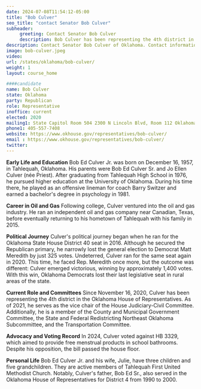 ```yaml
---
date: 2024-07-08T11:54:12-05:00
title: "Bob Culver"
seo_title: "contact Senator Bob Culver"
subheader:
     greeting: Contact Senator Bob Culver
     description: Bob Culver has been representing the 4th district in the Oklahoma House of Representatives, Since November 16, 2020.
description: Contact Senator Bob Culver of Oklahoma. Contact information for Bob Culver includes email address, phone number, and mailing address.
image: bob-culver.jpeg
video:
url: /states/oklahoma/bob-culver/
weight: 1
layout: course_home

####candidate
name: Bob Culver
state: Oklahoma
party: Republican
role: Representative
inoffice: current
elected: 2020
mailing1: State Capitol Room 504 2300 N Lincoln Blvd, Room 112 Oklahoma City, OK 73105
phone1: 405-557-7408
website: https://www.okhouse.gov/representatives/bob-culver/
email : https://www.okhouse.gov/representatives/bob-culver/
twitter:
---
```

**Early Life and Education**
Bob Ed Culver Jr. was born on December 16, 1957, in Tahlequah, Oklahoma. His parents were Bob Ed Culver Sr. and Jo Ellen Culver (née Priest). After graduating from Tahlequah High School in 1976, he pursued higher education at the University of Oklahoma. During his time there, he played as an offensive lineman for coach Barry Switzer and earned a bachelor's degree in psychology in 1981.

**Career in Oil and Gas**
Following college, Culver ventured into the oil and gas industry. He ran an independent oil and gas company near Canadian, Texas, before eventually returning to his hometown of Tahlequah with his family in 2015.

**Political Journey**
Culver's political journey began when he ran for the Oklahoma State House District 40 seat in 2016. Although he secured the Republican primary, he narrowly lost the general election to Democrat Matt Meredith by just 325 votes. Undeterred, Culver ran for the same seat again in 2020. This time, he faced Rep. Meredith once more, but the outcome was different: Culver emerged victorious, winning by approximately 1,400 votes. With this win, Oklahoma Democrats lost their last legislative seat in rural areas of the state.

**Current Role and Committees**
Since November 16, 2020, Culver has been representing the 4th district in the Oklahoma House of Representatives. As of 2021, he serves as the vice chair of the House Judiciary-Civil Committee. Additionally, he is a member of the County and Municipal Government Committee, the State and Federal Redistricting Northeast Oklahoma Subcommittee, and the Transportation Committee.

**Advocacy and Voting Record**
In 2024, Culver voted against HB 3329, which aimed to provide free menstrual products in school bathrooms. Despite his opposition, the bill passed the house floor.

**Personal Life**
Bob Ed Culver Jr. and his wife, Julie, have three children and five grandchildren. They are active members of Tahlequah First United Methodist Church. Notably, Culver's father, Bob Ed Sr., also served in the Oklahoma House of Representatives for District 4 from 1990 to 2000.
